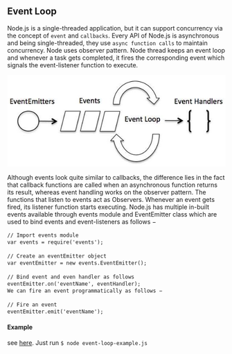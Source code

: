 ## Event Loop

Node.js is a single-threaded application, but it can support concurrency via the concept of `event` and `callbacks`. Every API of Node.js is asynchronous and being single-threaded, they use `async function calls` to maintain concurrency. Node uses observer pattern. Node thread keeps an event loop and whenever a task gets completed, it fires the corresponding event which signals the event-listener function to execute.

![event loop](event_loop.jpg)

Although events look quite similar to callbacks, the difference lies in the fact that callback functions are called when an asynchronous function returns its result, whereas event handling works on the observer pattern. The functions that listen to events act as Observers. Whenever an event gets fired, its listener function starts executing. Node.js has multiple in-built events available through events module and EventEmitter class which are used to bind events and event-listeners as follows −

```
// Import events module
var events = require('events');

// Create an eventEmitter object
var eventEmitter = new events.EventEmitter();

// Bind event and even handler as follows
eventEmitter.on('eventName', eventHandler);
We can fire an event programmatically as follows −

// Fire an event 
eventEmitter.emit('eventName');
```

#### Example
see [here](event-loop-example.js). Just run `$ node event-loop-example.js`